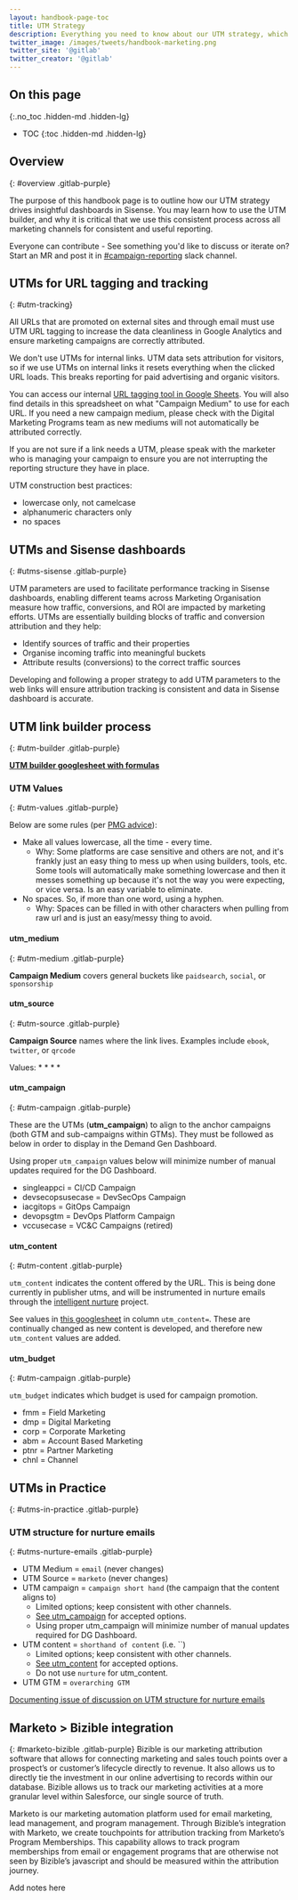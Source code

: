 ```yaml
---
layout: handbook-page-toc
title: UTM Strategy
description: Everything you need to know about our UTM strategy, which enables insights through the connected/resulting Sisense dashboards.
twitter_image: /images/tweets/handbook-marketing.png
twitter_site: '@gitlab'
twitter_creator: '@gitlab'
---
```

## On this page
{:.no_toc .hidden-md .hidden-lg}

- TOC
{:toc .hidden-md .hidden-lg}

## Overview
{: #overview .gitlab-purple}
<!-- DO NOT CHANGE ANCHOR -->
The purpose of this handbook page is to outline how our UTM strategy drives insightful dashboards in Sisense. You may learn how to use the UTM builder, and why it is critical that we use this consistent process across all marketing channels for consistent and useful reporting.

Everyone can contribute - See something you'd like to discuss or iterate on? Start an MR and post it in [#campaign-reporting](https://gitlab.slack.com/archives/CSBDEH2DQ) slack channel.

## UTMs for URL tagging and tracking
{: #utm-tracking}
<!-- DO NOT CHANGE THIS ANCHOR -->
All URLs that are promoted on external sites and through email must use UTM URL tagging to increase the data cleanliness in Google Analytics and ensure marketing campaigns are correctly attributed. 

We don't use UTMs for internal links. UTM data sets attribution for visitors, so if we use UTMs on internal links it resets everything when the clicked URL loads. This breaks reporting for paid advertising and organic visitors.

You can access our internal [URL tagging tool in Google Sheets](https://docs.google.com/spreadsheets/d/12jm8q13e3-JNDbJ5-DBJbSAGprLamrilWIBka875gDI/edit#gid=0). You will also find details in this spreadsheet on what "Campaign Medium" to use for each URL. If you need a new campaign medium, please check with the Digital Marketing Programs team as new mediums will not automatically be attributed correctly.

If you are not sure if a link needs a UTM, please speak with the marketer who is managing your campaign to ensure you are not interrupting the reporting structure they have in place.

UTM construction best practices:
- lowercase only, not camelcase
- alphanumeric characters only
- no spaces

## UTMs and Sisense dashboards
{: #utms-sisense .gitlab-purple}
<!-- DO NOT CHANGE ANCHOR -->

UTM parameters are used to facilitate performance tracking in Sisense dashboards, enabling different teams across Marketing Organisation measure how traffic, conversions, and ROI are impacted by marketing efforts. UTMs are essentially building blocks of traffic and conversion attribution and they help:

   - Identify sources of traffic and their properties
   - Organise incoming traffic into meaningful buckets
   - Attribute results (conversions) to the correct traffic sources

Developing and following a proper strategy to add UTM parameters to the web links will ensure attribution tracking is consistent and data in Sisense dashboard is accurate.

## UTM link builder process
{: #utm-builder .gitlab-purple}
<!-- DO NOT CHANGE ANCHOR -->

**[UTM builder googlesheet with formulas](https://docs.google.com/spreadsheets/d/12jm8q13e3-JNDbJ5-DBJbSAGprLamrilWIBka875gDI/edit#gid=1052439774)**

### UTM Values
{: #utm-values .gitlab-purple}
<!-- DO NOT CHANGE ANCHOR -->

Below are some rules (per [PMG advice](https://gitlab.com/gitlab-com/marketing/digital-advertising/-/issues/498#note_571907936)):
* Make all values lowercase, all the time - every time.
   - Why: Some platforms are case sensitive and others are not, and it's frankly just an easy thing to mess up when using builders, tools, etc. Some tools will automatically make something lowercase and then it messes something up because it's not the way you were expecting, or vice versa. Is an easy variable to eliminate.
* No spaces. So, if more than one word, using a hyphen.
   - Why: Spaces can be filled in with other characters when pulling from raw url and is just an easy/messy thing to avoid.


#### utm_medium
{: #utm-medium .gitlab-purple}
<!-- DO NOT CHANGE ANCHOR -->

**Campaign Medium** covers general buckets like `paidsearch`, `social`, or `sponsorship` 

#### utm_source
{: #utm-source .gitlab-purple}
<!-- DO NOT CHANGE ANCHOR -->

**Campaign Source** names where the link lives. Examples include `ebook`, `twitter`, or `qrcode`

Values:
* 
* 
* 
* 

#### utm_campaign
{: #utm-campaign .gitlab-purple}
<!-- DO NOT CHANGE ANCHOR -->

These are the UTMs (**utm_campaign**) to align to the anchor campaigns (both GTM and sub-campaigns within GTMs). They must be followed as below in order to display in the Demand Gen Dashboard.

Using proper `utm_campaign` values below will minimize number of manual updates required for the DG Dashboard.

* singleappci = CI/CD Campaign
* devsecopsusecase = DevSecOps Campaign
* iacgitops = GitOps Campaign
* devopsgtm = DevOps Platform Campaign
* vccusecase = VC&C Campaigns (retired)

#### utm_content
{: #utm-content .gitlab-purple}
<!-- DO NOT CHANGE ANCHOR -->

`utm_content` indicates the content offered by the URL. This is being done currently in publisher utms, and will be instrumented in nurture emails through the [intelligent nurture](https://gitlab.com/groups/gitlab-com/marketing/-/epics/1836) project.

See values in [this googlesheet](https://docs.google.com/spreadsheets/d/1QRilUEUGSUlMwwsMa_G11HRmxSskHFgDeWV0STOtLh4/edit#gid=232997146) in column `utm_content=`. These are continually changed as new content is developed, and therefore new `utm_content` values are added.

#### utm_budget
{: #utm-campaign .gitlab-purple}
<!-- DO NOT CHANGE ANCHOR -->

`utm_budget` indicates which budget is used for campaign promotion. 

* fmm	= Field Marketing
* dmp	= Digital Marketing
* corp = Corporate Marketing
* abm	= Account Based Marketing
* ptnr = Partner Marketing
* chnl = Channel


## UTMs in Practice
{: #utms-in-practice .gitlab-purple}
<!-- DO NOT CHANGE ANCHOR -->

### UTM structure for nurture emails
{: #utms-nurture-emails .gitlab-purple}
<!-- DO NOT CHANGE ANCHOR -->

* UTM Medium = `email` (never changes)
* UTM Source = `marketo` (never changes)
* UTM campaign = `campaign short hand` (the campaign that the content aligns to)
   - Limited options; keep consistent with other channels.
   - [See utm_campaign](/handbook/marketing/utm-strategy/#utm-campaign) for accepted options.
   - Using proper utm_campaign will minimize number of manual updates required for DG Dashboard.
* UTM content = `shorthand of content` (i.e. ``)
   - Limited options; keep consistent with other channels.
   - [See utm_content](/handbook/marketing/utm-strategy/#utm-content) for accepted options.
   - Do not use `nurture` for utm_content.
* UTM GTM = `overarching GTM`

[Documenting issue of discussion on UTM structure for nurture emails](https://gitlab.com/gitlab-com/marketing/demand-generation/campaigns/-/issues/1513)

## Marketo > Bizible integration
{: #marketo-bizible .gitlab-purple}
Bizible is our marketing attribution software that allows for connecting marketing and sales touch points over a prospect’s or customer’s lifecycle directly to revenue. It also allows us to directly tie the investment in our online advertising to records within our database. Bizible allows us to track our marketing activities at a more granular level within Salesforce, our single source of truth.

Marketo is our marketing automation platform used for email marketing, lead management, and program management.
Through Bizible’s integration with Marketo, we create touchpoints for attribution tracking from Marketo’s Program Memberships. This capability allows to track program memberships from email or engagement programs that are otherwise not seen by Bizible’s javascript and should be measured within the attribution journey.

<!-- DO NOT CHANGE ANCHOR -->

Add notes here
